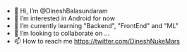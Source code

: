 - 👋 Hi, I’m @DineshBalasundaram
- 👀 I’m interested in Android for now
- 🌱 I’m currently learning "Backend", "FrontEnd" and "ML"
- 💞️ I’m looking to collaborate on ...
- 📫 How to reach me https://twitter.com/DineshNukeMars 
